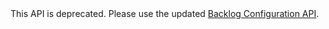 <div class="alert alert-warning">
    This API is deprecated. Please use the updated <a href="../backlog-configuration.md" data-raw-source="[Backlog Configuration API](../backlog-configuration.md)">Backlog Configuration API</a>.
</div>
